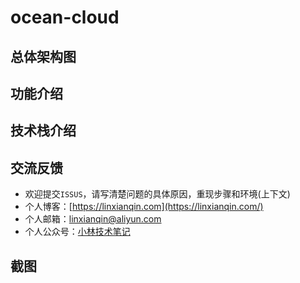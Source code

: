 # ocean-cloud

## 总体架构图

## 功能介绍

## 技术栈介绍

## 交流反馈

- 欢迎提交`ISSUS`，请写清楚问题的具体原因，重现步骤和环境(上下文)
- 个人博客：[https://linxianqin.com](https://linxianqin.com/)
- 个人邮箱：[linxianqin@aliyun.com](linxianqin@aliyun.com)
- 个人公众号：[小林技术笔记]()

## 截图

